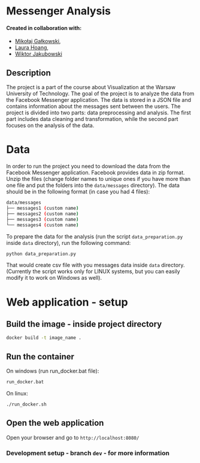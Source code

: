 # Messenger Analysis

#### Created in collaboration with:

- [Mikołaj Gałkowski](https://github.com/galkowskim),
- [Laura Hoang](https://github.com/hoanganhlinh),
- [Wiktor Jakubowski](https://github.com/WJakubowsk)

## Description

The project is a part of the course about Visualization at the Warsaw University of Technology. The goal of the project is to analyze the data from the Facebook Messenger application. The data is stored in a JSON file and contains information about the messages sent between the users. The project is divided into two parts: data preprocessing and analysis. The first part includes data cleaning and transformation, while the second part focuses on the analysis of the data.

# Data

In order to run the project you need to download the data from the Facebook Messenger application. Facebook provides data in zip format. Unzip the files (change folder names to unique ones if you have more than one file and put the folders into the `data/messages` directory). The data should be in the following format (in case you had 4 files):

```bash
data/messages
├── messages1 (custom name)
├── messages2 (custom name)
├── messages3 (custom name)
└── messages4 (custom name)
```

To prepare the data for the analysis (run the script `data_preparation.py` inside `data` directory), run the following command:
```bash
python data_preparation.py
```
That would create csv file with you messages data inside `data` directory. (Currently the script works only for LINUX systems, but you can easily modify it to work on Windows as well).

# Web application - setup

## Build the image - inside project directory
```bash
docker build -t image_name .
```
## Run the container
On windows (run run_docker.bat file):
```bash
run_docker.bat
```
On linux:
```bash
./run_docker.sh
```
## Open the web application
Open your browser and go to `http://localhost:8080/`

### Development setup - branch `dev` - for more information